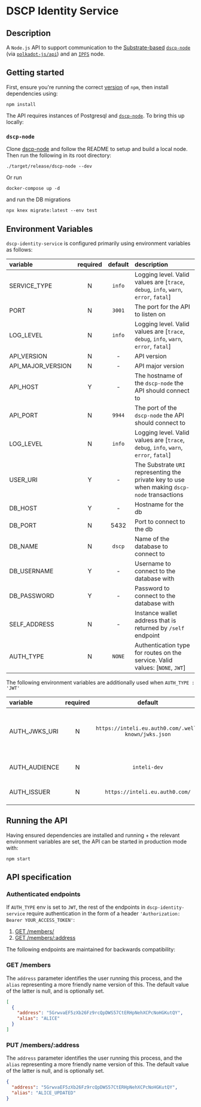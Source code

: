 # DSCP Identity Service

## Description

A `Node.js` API to support communication to the [Substrate-based](https://www.substrate.io/) [`dscp-node`](https://github.com/digicatapult/dscp-node) (via [`polkadot-js/api`](https://www.npmjs.com/package/@polkadot/api)) and an [`IPFS`](https://ipfs.io/) node.

## Getting started

First, ensure you're running the correct [version](.node-version) of `npm`, then install dependencies using:

```
npm install
```

The API requires instances of Postgresql and [`dscp-node`](https://github.com/digicatapult/dscp-node).
To bring this up locally:

### `dscp-node`

Clone [dscp-node](https://github.com/digicatapult/dscp-node) and follow the README to setup and build a local node. Then run the following in its root directory:

```
./target/release/dscp-node --dev
```

Or run

```
docker-compose up -d
```

and run the DB migrations

```
npx knex migrate:latest --env test
```

## Environment Variables

`dscp-identity-service` is configured primarily using environment variables as follows:

| variable          | required | default | description                                                                                  |
| :---------------- | :------: | :-----: | :------------------------------------------------------------------------------------------- |
| SERVICE_TYPE      |    N     | `info`  | Logging level. Valid values are [`trace`, `debug`, `info`, `warn`, `error`, `fatal`]         |
| PORT              |    N     | `3001`  | The port for the API to listen on                                                            |
| LOG_LEVEL         |    N     | `info`  | Logging level. Valid values are [`trace`, `debug`, `info`, `warn`, `error`, `fatal`]         |
| API_VERSION       |    N     |    -    | API version                                                                                  |
| API_MAJOR_VERSION |    N     |    -    | API major version                                                                            |
| API_HOST          |    Y     |    -    | The hostname of the `dscp-node` the API should connect to                                    |
| API_PORT          |    N     | `9944`  | The port of the `dscp-node` the API should connect to                                        |
| LOG_LEVEL         |    N     | `info`  | Logging level. Valid values are [`trace`, `debug`, `info`, `warn`, `error`, `fatal`]         |
| USER_URI          |    Y     |    -    | The Substrate `URI` representing the private key to use when making `dscp-node` transactions |
| DB_HOST           |    Y     |    -    | Hostname for the db                                                                          |
| DB_PORT           |    N     |  5432   | Port to connect to the db                                                                    |
| DB_NAME           |    N     | `dscp`  | Name of the database to connect to                                                           |
| DB_USERNAME       |    Y     |    -    | Username to connect to the database with                                                     |
| DB_PASSWORD       |    Y     |    -    | Password to connect to the database with                                                     |
| SELF_ADDRESS      |    N     |    -    | Instance wallet address that is returned by `/self` endpoint                                 |
| AUTH_TYPE         |    N     | `NONE`  | Authentication type for routes on the service. Valid values: [`NONE`, `JWT`]                 |

The following environment variables are additionally used when `AUTH_TYPE : 'JWT'`

| variable      | required |                       default                       | description                                                   |
| :------------ | :------: | :-------------------------------------------------: | :------------------------------------------------------------ |
| AUTH_JWKS_URI |    N     | `https://inteli.eu.auth0.com/.well-known/jwks.json` | JSON Web Key Set containing public keys used by the Auth0 API |
| AUTH_AUDIENCE |    N     |                    `inteli-dev`                     | Identifier of the Auth0 API                                   |
| AUTH_ISSUER   |    N     |           `https://inteli.eu.auth0.com/`            | Domain of the Auth0 API `                                     |

## Running the API

Having ensured dependencies are installed and running + the relevant environment variables are set, the API can be started in production mode with:

```
npm start
```

## API specification

### Authenticated endpoints

If `AUTH_TYPE` env is set to `JWT`, the rest of the endpoints in `dscp-identity-service` require authentication in the form of a header `'Authorization: Bearer YOUR_ACCESS_TOKEN'`:

1. [GET /members/](#GET-/members)
2. [GET /members/:address](#PUT-/members/:address)

The following endpoints are maintained for backwards compatibility:

### GET /members

The `address` parameter identifies the user running this process, and the `alias` representing a more friendly name version of this. The default value of the latter is null, and is optionally set.

```json
[
  {
    "address": "5GrwvaEF5zXb26Fz9rcQpDWS57CtERHpNehXCPcNoHGKutQY",
    "alias": "ALICE"
  }
]
```

### PUT /members/:address

The `address` parameter identifies the user running this process, and the `alias` representing a more friendly name version of this. The default value of the latter is null, and is optionally set.

```json
{
  "address": "5GrwvaEF5zXb26Fz9rcQpDWS57CtERHpNehXCPcNoHGKutQY",
  "alias": "ALICE_UPDATED"
}
```
